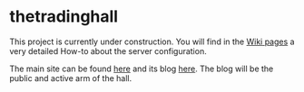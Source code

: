 thetradinghall
==================

This project is currently under construction. You will find in the [Wiki pages](https://github.com/gabx/thetradinghall/wiki) a very detailed How-to about the server configuration.

The main site can be found [here](https://www.thetradinghall.com) and its blog [here](blog.thetradinghall.com). The blog will be the public and active arm of the hall.
